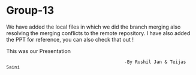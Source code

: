 # Group-13
We have added the local files in which we did the branch merging also resolving the merging conflicts to the remote repository.
I have also added the PPT for reference, you can also check that out !


This was our Presentation

												-By Rushil Jan & Teijas Saini
